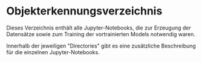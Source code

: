 # Objekterkennungsverzeichnis

Dieses Verzeichnis enthält alle Jupyter-Notebooks, die zur Erzeugung der Datensätze sowie zum Training der vortrainierten Models notwendig waren. 

Innerhalb der jeweiligen "Directories" gibt es eine zusätzliche Beschreibung für die einzelnen Jupyter-Notebooks.

